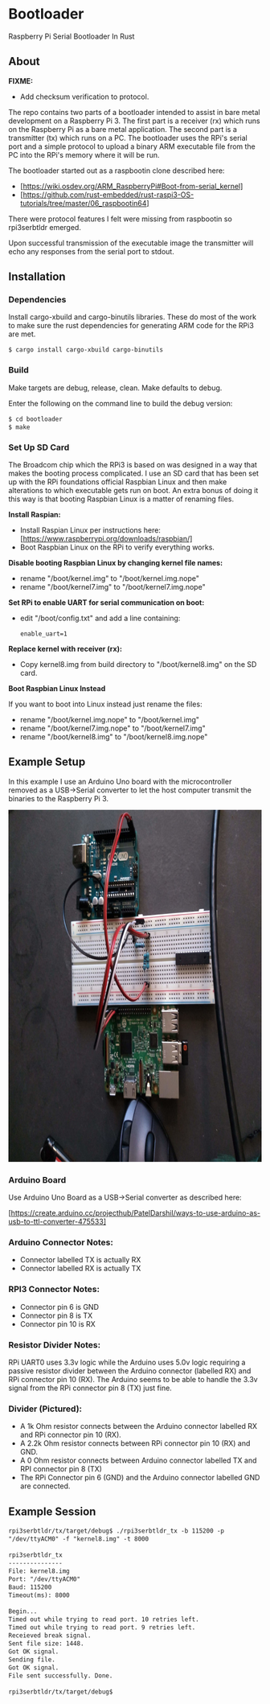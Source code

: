 # Bootloader

Raspberry Pi Serial Bootloader In Rust

## About

**FIXME:**

 * Add checksum verification to protocol.

The repo contains two parts of a bootloader intended to assist in bare metal development on a Raspberry Pi 3. The first part is a receiver (rx) which runs on the Raspberry Pi as a bare metal application. The second part is a transmitter (tx) which runs on a PC. The bootloader uses the RPi's serial port and a simple protocol to upload a binary ARM executable file from the PC into the RPi's memory where it will be run.

The bootloader started out as a raspbootin clone described here:

 * [https://wiki.osdev.org/ARM_RaspberryPi#Boot-from-serial_kernel]
 * [https://github.com/rust-embedded/rust-raspi3-OS-tutorials/tree/master/06_raspbootin64] 

There were protocol features I felt were missing from raspbootin so rpi3serbtldr emerged.

Upon successful transmission of the executable image the transmitter will echo any responses from the serial port to stdout.

## Installation

### Dependencies

Install cargo-xbuild and cargo-binutils libraries. These do most of the work to make sure the rust dependencies for generating ARM code for the RPi3 are met.

```
$ cargo install cargo-xbuild cargo-binutils
```


### Build

Make targets are debug, release, clean. Make defaults to debug. 

Enter the following on the command line to build the debug version:

```
$ cd bootloader
$ make
```


### Set Up SD Card

The Broadcom chip which the RPi3 is based on was designed in a way that makes the booting process complicated. I use an SD card that has been set up with the RPi foundations official Raspbian Linux and then make alterations to which executable gets run on boot. An extra bonus of doing it this way is that booting Raspbian Linux is a matter of renaming files.

**Install Raspian:**

 * Install Raspian Linux per instructions here: [https://www.raspberrypi.org/downloads/raspbian/]
 * Boot Raspbian Linux on the RPi to verify everything works.

**Disable booting Raspbian Linux by changing kernel file names:**

 * rename "/boot/kernel.img" to "/boot/kernel.img.nope"
 * rename "/boot/kernel7.img" to "/boot/kernel7.img.nope"

**Set RPi to enable UART for serial communication on boot:**

 * edit "/boot/config.txt" and add a line containing:
 
   ```
   enable_uart=1
   ```

**Replace kernel with receiver (rx):**

 * Copy kernel8.img from build directory to "/boot/kernel8.img" on the SD card.

**Boot Raspbian Linux Instead**

If you want to boot into Linux instead just rename the files:

 * rename "/boot/kernel.img.nope" to "/boot/kernel.img"
 * rename "/boot/kernel7.img.nope" to "/boot/kernel7.img"
 * rename "/boot/kernel8.img" to "/boot/kernel8.img.nope"


## Example Setup

In this example I use an Arduino Uno board with the microcontroller removed as a USB->Serial converter to let the host computer transmit the binaries to the Raspberry Pi 3.

<img src="serial_setup.jpg" alt="Connections between the Raspberry Pi 3 and the Arduino Uno board" height="700" width="933"/>

### Arduino Board

Use Arduino Uno Board as a USB->Serial converter as described here:

[https://create.arduino.cc/projecthub/PatelDarshil/ways-to-use-arduino-as-usb-to-ttl-converter-475533]

### Arduino Connector Notes:

 * Connector labelled TX is actually RX
 * Connector labelled RX is actually TX

### RPI3 Connector Notes:

 * Connector pin 6 is GND
 * Connector pin 8 is TX
 * Connector pin 10 is RX

### Resistor Divider Notes:

RPi UART0 uses 3.3v logic while the Arduino uses 5.0v logic requiring a passive resistor divider between the Arduino connector (labelled RX) and RPi connector pin 10 (RX). The Arduino seems to be able to handle the 3.3v signal from the RPi connector pin 8 (TX) just fine.

### Divider (Pictured):

 * A 1k Ohm resistor connects between the Arduino connector labelled RX and RPi connector pin 10 (RX).
 * A 2.2k Ohm resistor connects between RPi connector pin 10 (RX) and GND.
 * A 0 Ohm resistor connects between Arduino connector labelled TX and RPI connector pin 8 (TX)
 * The RPi Connector pin 6 (GND) and the Arduino connector labelled GND are connected.
 
## Example Session

```
rpi3serbtldr/tx/target/debug$ ./rpi3serbtldr_tx -b 115200 -p "/dev/ttyACM0" -f "kernel8.img" -t 8000

rpi3serbtldr_tx
---------------
File: kernel8.img
Port: "/dev/ttyACM0"
Baud: 115200
Timeout(ms): 8000

Begin...
Timed out while trying to read port. 10 retries left.
Timed out while trying to read port. 9 retries left.
Receieved break signal.
Sent file size: 1448.
Got OK signal.
Sending file.
Got OK signal.
File sent successfully. Done.

rpi3serbtldr/tx/target/debug$
```
